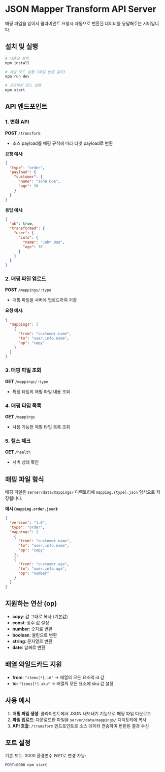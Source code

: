 # JSON Mapper Transform API Server

매핑 파일을 읽어서 클라이언트 요청시 자동으로 변환된 데이터를 응답해주는 서버입니다.

## 설치 및 실행

```bash
# 의존성 설치
npm install

# 개발 모드 실행 (파일 변경 감지)
npm run dev

# 프로덕션 모드 실행
npm start
```

## API 엔드포인트

### 1. 변환 API
**POST** `/transform`
- 소스 payload를 매핑 규칙에 따라 타겟 payload로 변환

**요청 예시:**
```json
{
  "type": "order",
  "payload": {
    "customer": {
      "name": "John Doe",
      "age": 30
    }
  }
}
```

**응답 예시:**
```json
{
  "ok": true,
  "transformed": {
    "user": {
      "info": {
        "name": "John Doe",
        "age": 30
      }
    }
  }
}
```

### 2. 매핑 파일 업로드
**POST** `/mappings/:type`
- 매핑 파일을 서버에 업로드하여 저장

**요청 예시:**
```json
{
  "mappings": [
    {
      "from": "customer.name",
      "to": "user.info.name",
      "op": "copy"
    }
  ]
}
```

### 3. 매핑 파일 조회
**GET** `/mappings/:type`
- 특정 타입의 매핑 파일 내용 조회

### 4. 매핑 타입 목록
**GET** `/mappings`
- 사용 가능한 매핑 타입 목록 조회

### 5. 헬스 체크
**GET** `/health`
- 서버 상태 확인

## 매핑 파일 형식

매핑 파일은 `server/data/mappings/` 디렉토리에 `mapping.{type}.json` 형식으로 저장됩니다.

**예시 (`mapping.order.json`):**
```json
{
  "version": "1.0",
  "type": "order",
  "mappings": [
    {
      "from": "customer.name",
      "to": "user.info.name",
      "op": "copy"
    },
    {
      "from": "customer.age",
      "to": "user.info.age",
      "op": "number"
    }
  ]
}
```

## 지원하는 연산 (op)

- **copy**: 값 그대로 복사 (기본값)
- **const**: 상수 값 설정
- **number**: 숫자로 변환
- **boolean**: 불린으로 변환
- **string**: 문자열로 변환
- **date**: 날짜로 변환

## 배열 와일드카드 지원

- **from**: `"items[*].id"` → 배열의 모든 요소의 id 값
- **to**: `"lines[*].sku"` → 배열의 모든 요소에 sku 값 설정

## 사용 예시

1. **매핑 파일 생성**: 클라이언트에서 JSON 내보내기 기능으로 매핑 파일 다운로드
2. **파일 업로드**: 다운로드한 파일을 `server/data/mappings/` 디렉토리에 복사
3. **API 호출**: `/transform` 엔드포인트로 소스 데이터 전송하여 변환된 결과 수신

## 포트 설정

기본 포트: 3000
환경변수 `PORT`로 변경 가능:

```bash
PORT=8080 npm start
``` 